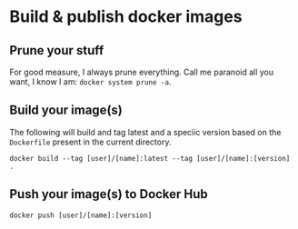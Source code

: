 # Build & publish docker images

## Prune your stuff

For good measure, I always prune everything. Call me paranoid all you want, I know I am: `docker system prune -a`.

## Build your image(s)

The following will build and tag latest and a speciic version based on the `Dockerfile` present in the current directory.

`docker build --tag [user]/[name]:latest --tag [user]/[name]:[version] .`

## Push your image(s) to Docker Hub

`docker push [user]/[name]:[version]`
